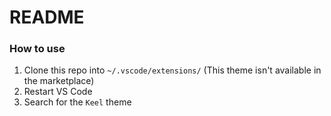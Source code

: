 # README

### How to use

1. Clone this repo into `~/.vscode/extensions/` (This theme isn't available in the marketplace)
2. Restart VS Code
3. Search for the `Keel` theme
